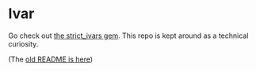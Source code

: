 # Ivar

Go check out [the strict_ivars gem](https://github.com/joeldrapper/strict_ivars). This repo is kept around as a technical curiosity.

(The [old README is here](https://github.com/avdi/ivar/blob/main/README.md))

